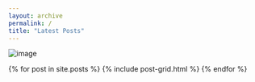 ```yaml
---
layout: archive
permalink: /
title: "Latest Posts"
---
```

![image](images/catglasses.jps)
<div class="tiles">
{% for post in site.posts %}
	{% include post-grid.html %}
{% endfor %}
</div><!-- /.tiles -->
